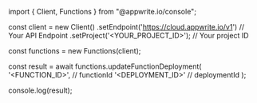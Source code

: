 import { Client, Functions } from "@appwrite.io/console";

const client = new Client()
    .setEndpoint('https://cloud.appwrite.io/v1') // Your API Endpoint
    .setProject('<YOUR_PROJECT_ID>'); // Your project ID

const functions = new Functions(client);

const result = await functions.updateFunctionDeployment(
    '<FUNCTION_ID>', // functionId
    '<DEPLOYMENT_ID>' // deploymentId
);

console.log(result);
